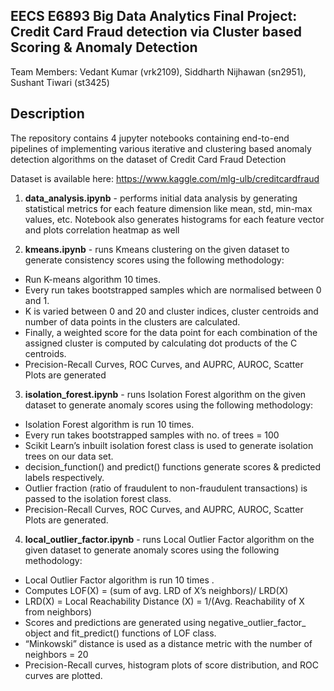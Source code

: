 ## EECS E6893 Big Data Analytics Final Project: Credit Card Fraud detection via Cluster based Scoring & Anomaly Detection

Team Members: Vedant Kumar (vrk2109), Siddharth Nijhawan (sn2951), Sushant Tiwari (st3425)

## Description

The repository contains 4 jupyter notebooks containing end-to-end pipelines of implementing various iterative and clustering based anomaly detection algorithms on the dataset of Credit Card Fraud Detection 

Dataset is available here: https://www.kaggle.com/mlg-ulb/creditcardfraud

1. **data_analysis.ipynb** - performs initial data analysis by generating statistical metrics for each feature dimension like mean, std, min-max values, etc. Notebook also generates histograms for each feature vector and plots correlation heatmap as well

2. **kmeans.ipynb** - runs Kmeans clustering on the given dataset to generate consistency scores using the following methodology:

- Run K-means algorithm 10 times.
- Every run takes bootstrapped samples which are normalised between 0 and 1.
- K is varied between 0 and 20 and cluster indices, cluster centroids and number of data points in the clusters are calculated. 
- Finally, a weighted score for the data point for each combination of the assigned cluster is computed by calculating dot products of the C centroids.
- Precision-Recall Curves, ROC Curves, and AUPRC, AUROC, Scatter Plots are generated

3. **isolation_forest.ipynb** - runs Isolation Forest algorithm on the given dataset to generate anomaly scores using the following methodology:

- Isolation Forest algorithm is run 10 times.
- Every run takes bootstrapped samples with no. of trees = 100
- Scikit Learn’s inbuilt isolation forest class is used to generate isolation trees on our data set.
- decision_function() and predict() functions generate scores & predicted labels respectively.
- Outlier fraction (ratio of fraudulent to non-fraudulent transactions) is passed to the isolation forest class.
- Precision-Recall Curves, ROC Curves, and AUPRC, AUROC, Scatter Plots are generated.

4. **local_outlier_factor.ipynb** - runs Local Outlier Factor algorithm on the given dataset to generate anomaly scores using the following methodology:

- Local Outlier Factor algorithm is run 10 times .
- Computes LOF(X) = (sum of avg. LRD of X’s neighbors)/ LRD(X)
- LRD(X) = Local Reachability Distance (X) = 1/(Avg. Reachability of X from neighbors)
- Scores and predictions are generated using negative_outlier_factor_ object and fit_predict() functions of LOF class.
- “Minkowski” distance is used as a distance metric with the number of neighbors = 20
- Precision-Recall curves, histogram plots of score distribution, and ROC curves are plotted.
